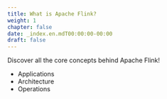 ```yaml
---
title: What is Apache Flink? 
weight: 1
chapter: false
date: _index.en.mdT00:00:00-00:00
draft: false
---
```



Discover all the core concepts behind Apache Flink!

- Applications
- Architecture
- Operations